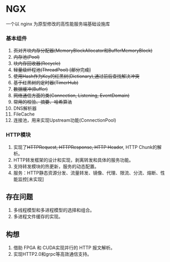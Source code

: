 # NGX

一个以 nginx 为原型修改的高性能服务端基础设施库

### 基本组件

1.  ~~页对齐块内存分配器(MemoryBlockAllocator和BufferMemoryBlock)~~
2.  ~~内存池(Pool)~~
3.  ~~块内存回收器(Recycle)~~
4.  ~~轻量级纤程池(ThreadPool) [部分完成]~~
5.  ~~使用Hash作为Key的红黑树(Dictionary),通过前后查找解决冲突~~
6.  ~~基于红黑树的定时器(TimerHub)~~
7.  ~~数据缓冲(Buffer)~~
8.  ~~网络通信方面的类(Connection, Listening, EventDomain)~~
9.  ~~常用的校验、摘要、哈希算法~~
10. DNS解析器
11. FileCache
12. 连接池，用来实现Upstream功能(ConnectionPool)

### HTTP模块

1.  实现了~~HTTPRequest, HTTPResponse, HTTP Header~~, HTTP Chunk的解析。
2.  HTTP转发框架的设计和实现，剥离转发和具体的服务功能。
3.  支持转发模块的热更新，服务的动态配置。
4.  服务：HTTP静态资源分发、流量转发、镜像、代理、限流、分流、熔断、性能监控[未实现]

## 存在问题

1.  多线程模型和多进程模型的选择和组合。
2.  多进程文件缓存的实现。

## 构想

1.  借助 FPGA 和 CUDA实现并行的 HTTP 报文解析。
2.  实现HTTP2.0和grpc等高效通信支持。
